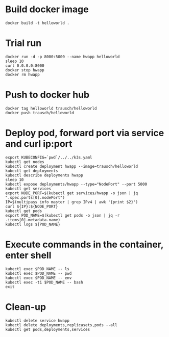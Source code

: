 # Build docker image

`docker build -t helloworld .`

# Trial run

```
docker run -d -p 8000:5000 --name hwapp helloworld
sleep 10
curl 0.0.0.0:8000
docker stop hwapp
docker rm hwapp
```

# Push to docker hub

```
docker tag helloworld trausch/helloworld
docker push trausch/helloworld
```

# Deploy pod, forward port via service and curl ip:port

```
export KUBECONFIG=`pwd`/../../k3s.yaml
kubectl get nodes
kubectl create deployment hwapp --image=trausch/helloworld
kubectl get deployments
kubectl describe deployments hwapp
sleep 10
kubectl expose deployments/hwapp --type="NodePort" --port 5000
kubectl get services
export NODE_PORT=$(kubectl get services/hwapp -o json | jq ".spec.ports[0].nodePort")
IP=$(multipass info master | grep IPv4 | awk '{print $2}')
curl ${IP}:${NODE_PORT}
kubectl get pods
export POD_NAME=$(kubectl get pods -o json | jq -r .items[0].metadata.name)
kubectl logs ${POD_NAME}
```

# Execute commands in the container, enter shell

```
kubectl exec $POD_NAME -- ls
kubectl exec $POD_NAME -- pwd
kubectl exec $POD_NAME -- env
kubectl exec -ti $POD_NAME -- bash
exit
```

# Clean-up

```
kubectl delete service hwapp
kubectl delete deployments,replicasets,pods --all
kubectl get pods,deployments,services
```
